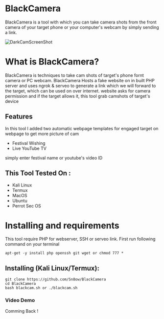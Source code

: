 # BlackCamera
BlackCamera is a tool with which you can take camera shots from the front camera of your target phone or your computer's webcam by simply sending a link.

![DarkCamScreenShot](https://user-images.githubusercontent.com/80784394/120847632-0d014f80-c574-11eb-9998-854c2abaf6f9.png)

# What is BlackCamera?
<p>BlackCamera is techniques to take cam shots of target's phone fornt camera or PC webcam. BlackCamera Hosts a fake website on in built PHP server and uses ngrok & serveo to generate a link which we will forward to the target, which can be used on over internet. website asks for camera permission and if the target allows it, this tool grab camshots of target's device</p>

## Features
<p>In this tool I added two automatic webpage templates for engaged target on webpage to get more picture of cam</p>
<ul>
  <li>Festival Wishing</li>
  <li>Live YouTube TV</li>
</ul>
<p>simply enter festival name or youtube's video ID</p>

## This Tool Tested On :
<ul>
  <li>Kali Linux</li>
  <li>Termux</li>
  <li>MacOS</li>
  <li>Ubuntu</li>
  <li>Perrot Sec OS</li>
</ul>

# Installing and requirements
<p>This tool require PHP for webserver, SSH or serveo link. First run following command on your terminal</p>

```
apt-get -y install php openssh git wget or chmod 777 *
```

## Installing (Kali Linux/Termux):

```
git clone https://github.com/Sn8ow/BlackCamera
cd BlackCamera
bash blackcam.sh or ./blackcam.sh
```
### Video Demo
Comming Back !
